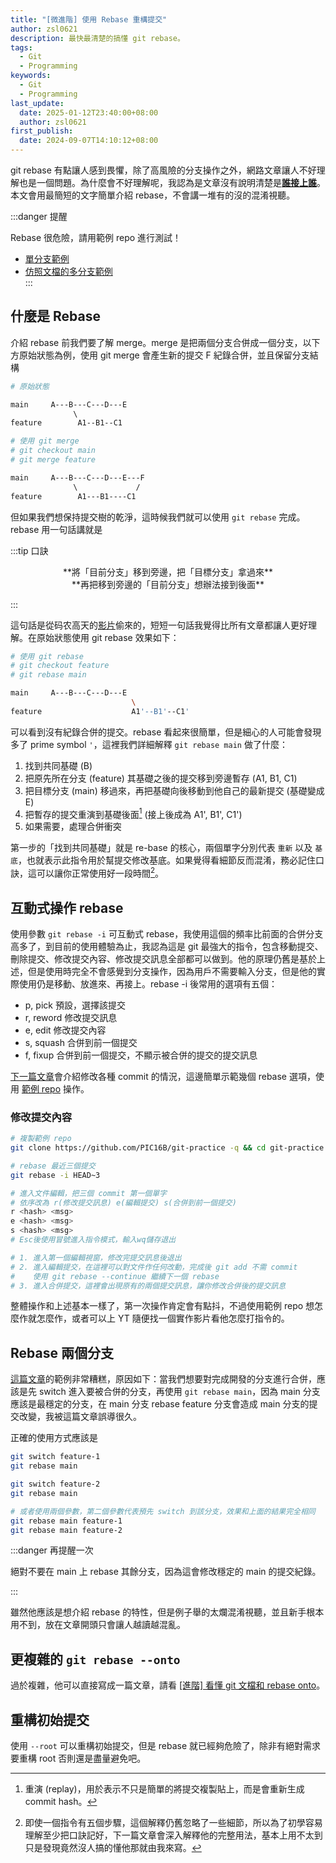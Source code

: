 ```yaml
---
title: "[微進階] 使用 Rebase 重構提交"
author: zsl0621
description: 最快最清楚的搞懂 git rebase。
tags:
  - Git
  - Programming
keywords:
  - Git
  - Programming
last_update:
  date: 2025-01-12T23:40:00+08:00
  author: zsl0621
first_publish:
  date: 2024-09-07T14:10:12+08:00
---
```


git rebase 有點讓人感到畏懼，除了高風險的分支操作之外，網路文章讓人不好理解也是一個問題。為什麼會不好理解呢，我認為是文章沒有說明清楚是<u>**誰接上誰**</u>。本文會用最簡短的文字簡單介紹 rebase，不會講一堆有的沒的混淆視聽。

:::danger 提醒

Rebase 很危險，請用範例 repo 進行測試！

- [單分支範例](https://github.com/PIC16B/git-practice)  
- [仿照文檔的多分支範例](https://github.com/ZhenShuo2021/rebase-onto-playground)  
:::

## 什麼是 Rebase

介紹 rebase 前我們要了解 merge。merge 是把兩個分支合併成一個分支，以下方原始狀態為例，使用 git merge 會產生新的提交 F 紀錄合併，並且保留分支結構

```sh
# 原始狀態

main     A---B---C---D---E
              \         
feature        A1--B1--C1 
```

```sh
# 使用 git merge
# git checkout main
# git merge feature

main     A---B---C---D---E---F
              \             /
feature        A1---B1----C1 
```

但如果我們想保持提交樹的乾淨，這時候我們就可以使用 `git rebase` 完成。rebase 用一句話講就是

:::tip 口訣

<center>**將「目前分支」移到旁邊，把「目標分支」拿過來**</center>
<center>**再把移到旁邊的「目前分支」想辦法接到後面**</center>

:::

這句話是從码农高天的[影片](https://www.youtube.com/watch?v=uj8hjLyEBmU)偷來的，短短一句話我覺得比所有文章都讓人更好理解。在原始狀態使用 git rebase 效果如下：

```sh
# 使用 git rebase
# git checkout feature
# git rebase main

main     A---B---C---D---E
                           \
feature                    A1'--B1'--C1'
```

可以看到沒有紀錄合併的提交。rebase 看起來很簡單，但是細心的人可能會發現多了 prime symbol `'`，這裡我們詳細解釋 `git rebase main` 做了什麼：

1. 找到共同基礎 (B)
2. 把原先所在分支 (feature) 其基礎之後的提交移到旁邊暫存 (A1, B1, C1)
3. 把目標分支 (main) 移過來，再把基礎向後移動到他自己的最新提交 (基礎變成 E)
4. 把暫存的提交重演到基礎後面[^1] (接上後成為 A1', B1', C1')
5. 如果需要，處理合併衝突

[^1]: 重演 (replay)，用於表示不只是簡單的將提交複製貼上，而是會重新生成 commit hash。

第一步的「找到共同基礎」就是 re-base 的核心，兩個單字分別代表 `重新` 以及 `基底`，也就表示此指令用於幫提交修改基底。如果覺得看細節反而混淆，務必記住口訣，這可以讓你正常使用好一段時間[^comp]。

[^comp]: 即使一個指令有五個步驟，這個解釋仍舊忽略了一些細節，所以為了初學容易理解至少把口訣記好，下一篇文章會深入解釋他的完整用法，基本上用不太到只是發現竟然沒人搞的懂他那就由我來寫。

## 互動式操作 rebase

使用參數 `git rebase -i` 可互動式 rebase，我使用這個的頻率比前面的合併分支高多了，到目前的使用體驗為止，我認為這是 git 最強大的指令，包含移動提交、刪除提交、修改提交內容、修改提交訊息全部都可以做到。他的原理仍舊是基於上述，但是使用時完全不會感覺到分支操作，因為用戶不需要輸入分支，但是他的實際使用仍是移動、放進來、再接上。rebase -i 後常用的選項有五個：

- p, pick 預設，選擇該提交
- r, reword 修改提交訊息
- e, edit 修改提交內容
- s, squash 合併到前一個提交
- f, fixup 合併到前一個提交，不顯示被合併的提交的提交訊息

[下一篇文章](./edit-commits)會介紹修改各種 commit 的情況，這邊簡單示範幾個 rebase 選項，使用 [範例 repo](https://github.com/PIC16B/git-practice) 操作。

### 修改提交內容

```sh
# 複製範例 repo
git clone https://github.com/PIC16B/git-practice -q && cd git-practice

# rebase 最近三個提交
git rebase -i HEAD~3

# 進入文件編輯，把三個 commit 第一個單字
# 依序改為 r(修改提交訊息) e(編輯提交) s(合併到前一個提交)
r <hash> <msg>
e <hash> <msg>
s <hash> <msg>
# Esc後使用冒號進入指令模式，輸入wq儲存退出

# 1. 進入第一個編輯視窗，修改完提交訊息後退出
# 2. 進入編輯提交，在這裡可以對文件作任何改動，完成後 git add 不需 commit
#    使用 git rebase --continue 繼續下一個 rebase
# 3. 進入合併提交，這裡會出現原有的兩個提交訊息，讓你修改合併後的提交訊息
```

整體操作和上述基本一樣了，第一次操作肯定會有點抖，不過使用範例 repo 想怎麼作就怎麼作，或者可以上 YT 隨便找一個實作影片看他怎麼打指令的。

## Rebase 兩個分支

[這篇文章](https://myapollo.com.tw/blog/git-tutorial-rebase/#rebase-%E5%9F%BA%E6%9C%AC%E7%94%A8%E6%B3%95)的範例非常糟糕，原因如下：當我們想要對完成開發的分支進行合併，應該是先 switch 進入要被合併的分支，再使用 `git rebase main`，因為 main 分支應該是最穩定的分支，在 main 分支 rebase feature 分支會造成 main 分支的提交改變，我被這篇文章誤導很久。

正確的使用方式應該是

```sh
git switch feature-1
git rebase main

git switch feature-2
git rebase main

# 或者使用兩個參數，第二個參數代表預先 switch 到該分支，效果和上面的結果完全相同
git rebase main feature-1
git rebase main feature-2
```

:::danger 再提醒一次

絕對不要在 main 上 rebase 其餘分支，因為這會修改穩定的 main 的提交紀錄。

:::

雖然他應該是想介紹 rebase 的特性，但是例子舉的太爛混淆視聽，並且新手根本用不到，放在文章開頭只會讓人越讀越混亂。

## 更複雜的 `git rebase --onto`

過於複雜，他可以直接寫成一篇文章，請看 [[進階] 看懂 git 文檔和 rebase onto](./rebase-onto)。

## 重構初始提交

使用 `--root` 可以重構初始提交，但是 rebase 就已經夠危險了，除非有絕對需求要重構 root 否則還是盡量避免吧。
